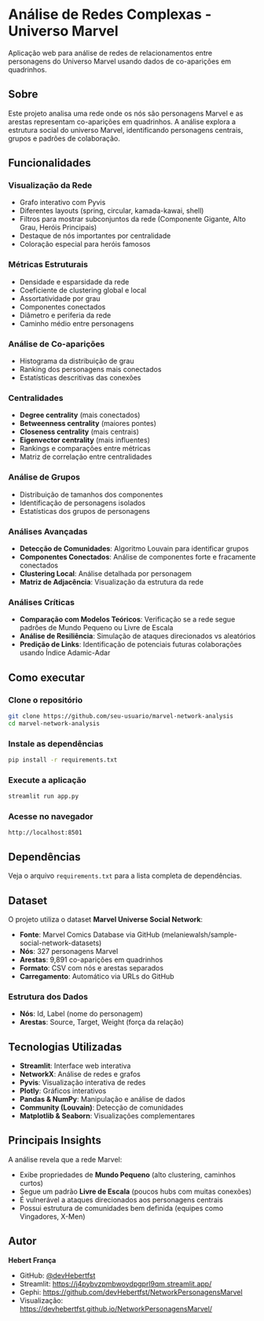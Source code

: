 # Análise de Redes Complexas - Universo Marvel

Aplicação web para análise de redes de relacionamentos entre personagens do Universo Marvel usando dados de co-aparições em quadrinhos.

## Sobre

Este projeto analisa uma rede onde os nós são personagens Marvel e as arestas representam co-aparições em quadrinhos. A análise explora a estrutura social do universo Marvel, identificando personagens centrais, grupos e padrões de colaboração.

## Funcionalidades

### Visualização da Rede
- Grafo interativo com Pyvis
- Diferentes layouts (spring, circular, kamada-kawai, shell)
- Filtros para mostrar subconjuntos da rede (Componente Gigante, Alto Grau, Heróis Principais)
- Destaque de nós importantes por centralidade
- Coloração especial para heróis famosos

### Métricas Estruturais
- Densidade e esparsidade da rede
- Coeficiente de clustering global e local
- Assortatividade por grau
- Componentes conectados
- Diâmetro e periferia da rede
- Caminho médio entre personagens

### Análise de Co-aparições
- Histograma da distribuição de grau
- Ranking dos personagens mais conectados
- Estatísticas descritivas das conexões

### Centralidades
- **Degree centrality** (mais conectados)
- **Betweenness centrality** (maiores pontes)
- **Closeness centrality** (mais centrais)
- **Eigenvector centrality** (mais influentes)
- Rankings e comparações entre métricas
- Matriz de correlação entre centralidades

### Análise de Grupos
- Distribuição de tamanhos dos componentes
- Identificação de personagens isolados
- Estatísticas dos grupos de personagens

### Análises Avançadas
- **Detecção de Comunidades**: Algoritmo Louvain para identificar grupos
- **Componentes Conectados**: Análise de componentes forte e fracamente conectados
- **Clustering Local**: Análise detalhada por personagem
- **Matriz de Adjacência**: Visualização da estrutura da rede

### Análises Críticas
- **Comparação com Modelos Teóricos**: Verificação se a rede segue padrões de Mundo Pequeno ou Livre de Escala
- **Análise de Resiliência**: Simulação de ataques direcionados vs aleatórios
- **Predição de Links**: Identificação de potenciais futuras colaborações usando Índice Adamic-Adar

## Como executar

### Clone o repositório
```bash
git clone https://github.com/seu-usuario/marvel-network-analysis
cd marvel-network-analysis
```

### Instale as dependências
```bash
pip install -r requirements.txt
```

### Execute a aplicação
```bash
streamlit run app.py
```

### Acesse no navegador
```
http://localhost:8501
```

## Dependências

Veja o arquivo `requirements.txt` para a lista completa de dependências.

## Dataset

O projeto utiliza o dataset **Marvel Universe Social Network**:

- **Fonte**: Marvel Comics Database via GitHub (melaniewalsh/sample-social-network-datasets)
- **Nós**: 327 personagens Marvel
- **Arestas**: 9,891 co-aparições em quadrinhos
- **Formato**: CSV com nós e arestas separados
- **Carregamento**: Automático via URLs do GitHub

### Estrutura dos Dados
- **Nós**: Id, Label (nome do personagem)
- **Arestas**: Source, Target, Weight (força da relação)

## Tecnologias Utilizadas

- **Streamlit**: Interface web interativa
- **NetworkX**: Análise de redes e grafos
- **Pyvis**: Visualização interativa de redes
- **Plotly**: Gráficos interativos
- **Pandas & NumPy**: Manipulação e análise de dados
- **Community (Louvain)**: Detecção de comunidades
- **Matplotlib & Seaborn**: Visualizações complementares

## Principais Insights

A análise revela que a rede Marvel:

- Exibe propriedades de **Mundo Pequeno** (alto clustering, caminhos curtos)
- Segue um padrão **Livre de Escala** (poucos hubs com muitas conexões)
- É vulnerável a ataques direcionados aos personagens centrais
- Possui estrutura de comunidades bem definida (equipes como Vingadores, X-Men)


## Autor

**Hebert França**

- GitHub: [@devHebertfst](https://github.com/devHebertfst)
- Streamlit: https://j4pybvzpmbwoydpgprl9qm.streamlit.app/
- Gephi: https://github.com/devHebertfst/NetworkPersonagensMarvel  
- Visualização: https://devhebertfst.github.io/NetworkPersonagensMarvel/